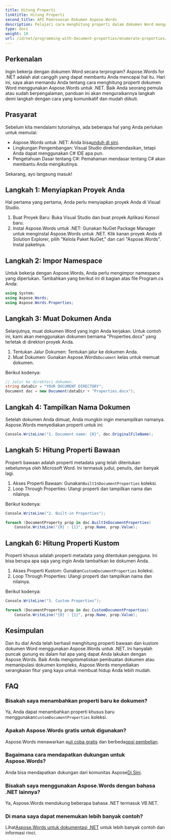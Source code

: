 ```yaml
---
title: Hitung Properti
linktitle: Hitung Properti
second_title: API Pemrosesan Dokumen Aspose.Words
description: Pelajari cara menghitung properti dalam dokumen Word menggunakan Aspose.Words untuk .NET dengan panduan langkah demi langkah ini. Sempurna untuk pengembang dari semua tingkat keahlian.
type: docs
weight: 10
url: /id/net/programming-with-document-properties/enumerate-properties/
---
```

## Perkenalan

Ingin bekerja dengan dokumen Word secara terprogram? Aspose.Words for .NET adalah alat canggih yang dapat membantu Anda mencapai hal itu. Hari ini, saya akan memandu Anda tentang cara menghitung properti dokumen Word menggunakan Aspose.Words untuk .NET. Baik Anda seorang pemula atau sudah berpengalaman, panduan ini akan menguraikannya langkah demi langkah dengan cara yang komunikatif dan mudah diikuti.

## Prasyarat

Sebelum kita mendalami tutorialnya, ada beberapa hal yang Anda perlukan untuk memulai:

-  Aspose.Words untuk .NET: Anda bisa[unduh di sini](https://releases.aspose.com/words/net/).
- Lingkungan Pengembangan: Visual Studio direkomendasikan, tetapi Anda dapat menggunakan C# IDE apa pun.
- Pengetahuan Dasar tentang C#: Pemahaman mendasar tentang C# akan membantu Anda mengikutinya.

Sekarang, ayo langsung masuk!

## Langkah 1: Menyiapkan Proyek Anda

Hal pertama yang pertama, Anda perlu menyiapkan proyek Anda di Visual Studio.

1. Buat Proyek Baru: Buka Visual Studio dan buat proyek Aplikasi Konsol baru.
2. Instal Aspose.Words untuk .NET: Gunakan NuGet Package Manager untuk menginstal Aspose.Words untuk .NET. Klik kanan proyek Anda di Solution Explorer, pilih "Kelola Paket NuGet," dan cari "Aspose.Words". Instal paketnya.

## Langkah 2: Impor Namespace

Untuk bekerja dengan Aspose.Words, Anda perlu mengimpor namespace yang diperlukan. Tambahkan yang berikut ini di bagian atas file Program.cs Anda:

```csharp
using System;
using Aspose.Words;
using Aspose.Words.Properties;
```

## Langkah 3: Muat Dokumen Anda

Selanjutnya, muat dokumen Word yang ingin Anda kerjakan. Untuk contoh ini, kami akan menggunakan dokumen bernama "Properties.docx" yang terletak di direktori proyek Anda.

1. Tentukan Jalur Dokumen: Tentukan jalur ke dokumen Anda.
2.  Muat Dokumen: Gunakan Aspose.Words`Document` kelas untuk memuat dokumen.

Berikut kodenya:

```csharp
// Jalur ke direktori dokumen.
string dataDir = "YOUR DOCUMENT DIRECTORY";
Document doc = new Document(dataDir + "Properties.docx");
```

## Langkah 4: Tampilkan Nama Dokumen

Setelah dokumen Anda dimuat, Anda mungkin ingin menampilkan namanya. Aspose.Words menyediakan properti untuk ini:

```csharp
Console.WriteLine("1. Document name: {0}", doc.OriginalFileName);
```

## Langkah 5: Hitung Properti Bawaan

Properti bawaan adalah properti metadata yang telah ditentukan sebelumnya oleh Microsoft Word. Ini termasuk judul, penulis, dan banyak lagi.

1.  Akses Properti Bawaan: Gunakan`BuiltInDocumentProperties` koleksi.
2. Loop Through Properties: Ulangi properti dan tampilkan nama dan nilainya.

Berikut kodenya:

```csharp
Console.WriteLine("2. Built-in Properties");

foreach (DocumentProperty prop in doc.BuiltInDocumentProperties)
    Console.WriteLine("{0} : {1}", prop.Name, prop.Value);
```

## Langkah 6: Hitung Properti Kustom

Properti khusus adalah properti metadata yang ditentukan pengguna. Ini bisa berupa apa saja yang ingin Anda tambahkan ke dokumen Anda.

1.  Akses Properti Kustom: Gunakan`CustomDocumentProperties` koleksi.
2. Loop Through Properties: Ulangi properti dan tampilkan nama dan nilainya.

Berikut kodenya:

```csharp
Console.WriteLine("3. Custom Properties");

foreach (DocumentProperty prop in doc.CustomDocumentProperties)
    Console.WriteLine("{0} : {1}", prop.Name, prop.Value);
```

## Kesimpulan

Dan itu dia! Anda telah berhasil menghitung properti bawaan dan kustom dokumen Word menggunakan Aspose.Words untuk .NET. Ini hanyalah puncak gunung es dalam hal apa yang dapat Anda lakukan dengan Aspose.Words. Baik Anda mengotomatiskan pembuatan dokumen atau memanipulasi dokumen kompleks, Aspose.Words menyediakan serangkaian fitur yang kaya untuk membuat hidup Anda lebih mudah.

## FAQ

### Bisakah saya menambahkan properti baru ke dokumen?
 Ya, Anda dapat menambahkan properti khusus baru menggunakan`CustomDocumentProperties` koleksi.

### Apakah Aspose.Words gratis untuk digunakan?
 Aspose.Words menawarkan a[uji coba gratis](https://releases.aspose.com/) dan berbeda[opsi pembelian](https://purchase.aspose.com/buy).

### Bagaimana cara mendapatkan dukungan untuk Aspose.Words?
 Anda bisa mendapatkan dukungan dari komunitas Aspose[Di Sini](https://forum.aspose.com/c/words/8).

### Bisakah saya menggunakan Aspose.Words dengan bahasa .NET lainnya?
Ya, Aspose.Words mendukung beberapa bahasa .NET termasuk VB.NET.

### Di mana saya dapat menemukan lebih banyak contoh?
 Lihat[Aspose.Words untuk dokumentasi .NET](https://reference.aspose.com/words/net/) untuk lebih banyak contoh dan informasi rinci.
